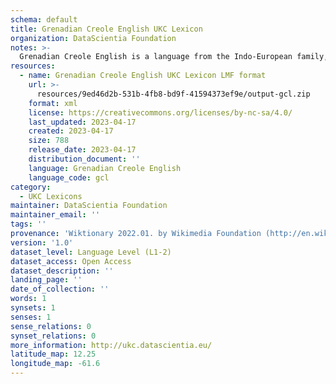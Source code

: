 ```yaml
---
schema: default
title: Grenadian Creole English UKC Lexicon
organization: DataScientia Foundation
notes: >-
  Grenadian Creole English is a language from the Indo-European family, spoken in North America. The UKC Lexicon of Grenadian Creole English is represented as a lexico-semantic network. It consists of words, word senses, synsets, as well as sense-level and synset-level relationships.
resources:
  - name: Grenadian Creole English UKC Lexicon LMF format
    url: >-
      resources/9ed46d2b-531b-4fb8-bd9f-41594373ef9e/output-gcl.zip
    format: xml
    license: https://creativecommons.org/licenses/by-nc-sa/4.0/
    last_updated: 2023-04-17
    created: 2023-04-17
    size: 788
    release_date: 2023-04-17
    distribution_document: ''
    language: Grenadian Creole English
    language_code: gcl
category:
  - UKC Lexicons
maintainer: DataScientia Foundation
maintainer_email: ''
tags: ''
provenance: 'Wiktionary 2022.01. by Wikimedia Foundation (http://en.wiktionary.org); Princeton WordNet 2.1 by Princeton University (https://wordnet.princeton.edu)'
version: '1.0'
dataset_level: Language Level (L1-2)
dataset_access: Open Access
dataset_description: ''
landing_page: ''
date_of_collection: ''
words: 1
synsets: 1
senses: 1
sense_relations: 0
synset_relations: 0
more_information: http://ukc.datascientia.eu/
latitude_map: 12.25
longitude_map: -61.6
---
```

